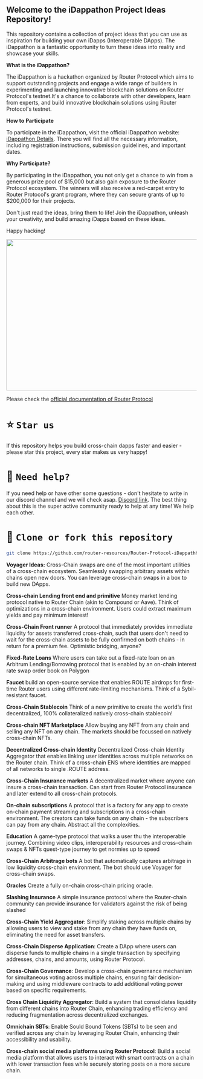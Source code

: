 ## Welcome to the iDappathon Project Ideas Repository!

This repository contains a collection of project ideas that you can use as inspiration for building your own iDapps (Interoperable DApps). The iDappathon is a fantastic opportunity to turn these ideas into reality and showcase your skills.

**What is the iDappathon?**

The iDappathon is a hackathon organized by Router Protocol which aims to support outstanding projects and engage a wide range of builders in experimenting and launching innovative blockchain solutions on Router Protocol's testnet.It's a chance to collaborate with other developers, learn from experts, and build innovative blockchain solutions using Router Protocol's testnet.

**How to Participate**

To participate in the iDappathon, visit the official iDappathon website: [iDappathon Details](https://dorahacks.io/hackathon/router-idaapathon/detail). There you will find all the necessary information, including registration instructions, submission guidelines, and important dates.

**Why Participate?**

By participating in the iDappathon, you not only get a chance to win from a generous prize pool of $15,000 but also gain exposure to the Router Protocol ecosystem. The winners will also receive a red-carpet entry to Router Protocol's grant program, where they can secure grants of up to $200,000 for their projects.

Don't just read the ideas, bring them to life! Join the iDappathon, unleash your creativity, and build amazing iDapps based on these ideas.

Happy hacking!


<!-- <p align="center" >

<img src="https://user-images.githubusercontent.com/124175970/224509096-12e4864a-6819-4c8c-8998-41c7a96ba026.jpg" />
  </p> -->

<!-- ![router-protocol-crypto-ninjas](https://user-images.githubusercontent.com/124175970/224509096-12e4864a-6819-4c8c-8998-41c7a96ba026.jpg) -->

<img src="https://user-images.githubusercontent.com/124175970/224509096-12e4864a-6819-4c8c-8998-41c7a96ba026.jpg" width="8000000em" height="400em" />


Please check the [official documentation of Router Protocol](https://www.routerprotocol.com/)


# ⭐️ `Star us`

If this repository helps you build cross-chain dapps faster and easier - please star this project, every star makes us very happy!

# 🤝 `Need help?`

If you need help or have other some questions - don't hesitate to write in our discord channel and we will check asap. [Discord link](https://discord.gg/xvx2pFu9). The best thing about this is the super active community ready to help at any time! We help each other.

# 🤝 `Clone or fork this repository`

```sh
git clone https://github.com/router-resources/Router-Protocol-iDappathhon-Project-Idea
```

**Voyager Ideas:**
Cross-Chain swaps are one of the most important utilities of a cross-chain ecosystem. Seamlessly swapping arbitrary assets within chains open new doors. You can leverage cross-chain swaps in a box to build new DApps. 

**Cross-chain Lending front end and primitive**
Money market lending protocol native to Router Chain (akin to Compound or Aave). Think of optimizations in a cross-chain environment. Users could extract maximum yields and pay minimum interest! 

**Cross-Chain Front runner**
A protocol that immediately provides immediate liquidity for assets transferred cross-chain,  such that users don't need to wait for the cross-chain assets to be fully confirmed on both chains - in return for a premium fee. Optimistic bridging, anyone?

**Fixed-Rate Loans**
Where users can take out a fixed-rate loan on an Arbitrum Lending/Borrowing protocol that is enabled by an on-chain interest rate swap order book on Polygon

**Faucet**
build an open-source service that enables ROUTE airdrops for first-time Router users using different rate-limiting mechanisms. Think of a Sybil-resistant faucet.  

**Cross-Chain Stablecoin**
Think of a new primitive to create the world’s first decentralized, 100% collateralized natively cross-chain stablecoin! 

**Cross-chain NFT Marketplace**
Allow buying any NFT from any chain and selling any NFT on any chain. The markets should be focussed on natively cross-chain NFTs.

**Decentralized Cross-chain Identity**
Decentralized Cross-chain Identity Aggregator that enables linking user identities across multiple networks on the Router chain. Think of a cross-chain ENS where identities are mapped of all networks to single .ROUTE address. 

**Cross-Chain Insurance markets**
A decentralized market where anyone can insure a cross-chain transaction. Can start from Router Protocol insurance and later extend to all cross-chain protocols. 

**On-chain subscriptions**
A protocol that is a factory for any app to create on-chain payment streaming and subscriptions in a cross-chain environment. The creators can take funds on any chain - the subscribers can pay from any chain. Abstract all the complexities. 

**Education** 
A game-type protocol that walks a user thu the interoperable journey. Combining video clips, interoperability resources and cross-chain swaps & NFTs  quest-type journey to get normies up to speed

**Cross-Chain Arbitrage bots**
A bot that automatically captures arbitrage in low liquidity cross-chain environment. The bot should use Voyager for cross-chain swaps.

**Oracles**
Create a fully on-chain cross-chain pricing oracle.

**Slashing Insurance**
A simple insurance protocol where the Router-chain community can provide insurance for validators against the risk of being slashed

**Cross-Chain Yield Aggregator**: Simplify staking across multiple chains by allowing users to view and stake from any chain they have funds on, eliminating the need for asset transfers.

**Cross-Chain Disperse Application**: Create a DApp where users can disperse funds to multiple chains in a single transaction by specifying addresses, chains, and amounts, using Router Protocol.

**Cross-Chain Governance**: Develop a cross-chain governance mechanism for simultaneous voting across multiple chains, ensuring fair decision-making and using middleware contracts to add additional voting power based on specific requirements.

**Cross Chain Liquidity Aggregator**: Build a system that consolidates liquidity from different chains into Router Chain, enhancing trading efficiency and reducing fragmentation across decentralized exchanges.

**Omnichain SBTs**: Enable Sould Bound Tokens (SBTs) to be seen and verified across any chain by leveraging Router Chain, enhancing their accessibility and usability.

**Cross-chain social media platforms using Router Protocol**: Build a social media platform that allows users to interact with smart contracts on a chain with lower transaction fees while securely storing posts on a more secure chain.




